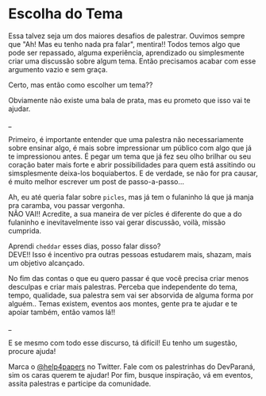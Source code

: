 # Escolha do Tema
Essa talvez seja um dos maiores desafios de palestrar. Ouvimos sempre que "Ah! Mas eu tenho nada pra falar", mentira!!
Todos temos algo que pode ser repassado, alguma experiência, aprendizado ou simplesmente criar uma discussão sobre algum tema.
Então precisamos acabar com esse argumento vazio e sem graça.

Certo, mas então como escolher um tema??

Obviamente não existe uma bala de prata, mas eu prometo que isso vai te ajudar.

_

Primeiro, é importante entender que uma palestra não necessariamente sobre ensinar algo, é mais sobre impressionar um público com algo que já te impressionou antes. É pegar um tema que já fez seu olho brilhar ou seu coração bater mais forte e abrir possibilidades para quem está assitindo ou simsplesmente deixa-los boquiabertos. E de verdade, se não for pra causar, é muito melhor escrever um post de passo-a-passo...

Ah, eu até queria falar sobre `picles`, mas já tem o fulaninho lá que já manja pra caramba, vou passar vergonha.  
NÃO VAI!! Acredite, a sua maneira de ver pícles é diferente do que a do fulaninho e inevitavelmente isso vai gerar discussão, voilà, missão cumprida.

Aprendi `cheddar` esses dias, posso falar disso?  
DEVE!! Isso é incentivo pra outras pessoas estudarem mais, shazam, mais um objetivo alcançado.

No fim das contas o que eu quero passar é que você precisa criar menos desculpas e criar mais palestras.
Perceba que independente do tema, tempo, qualidade, sua palestra sem vai ser absorvida de alguma forma por alguém..
Temas existem, eventos aos montes, gente pra te ajudar e te apoiar também, então vamos lá!!

_

E se mesmo com todo esse discurso, tá difícil! Eu tenho um sugestão, procure ajuda!

Marca o [@help4papers](https://twitter.com/help4papers) no Twitter.
Fale com os palestrinhas do DevParaná, sim os caras querem te ajudar!
Por fim, busque inspiração, vá em eventos, assita palestras e participe da comunidade.
